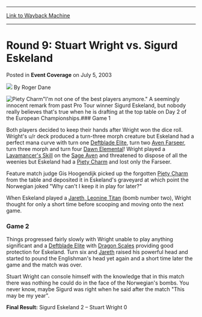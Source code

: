 
---
[Link to Wayback Machine](https://web.archive.org/web/20171030072627/https://magic.wizards.com/en/articles/archive/event-coverage/round-9-stuart-wright-vs-sigurd-eskeland-2003-07-05)

[_metadata_:author]:- "Roger Dane"
[_metadata_:description]:- "`I'm not one of the best players anymore.` A seemingly innocent remark from past Pro Tour winner Sigurd Eskeland, but nobody really believes that's true when he is drafting at the top table on Day 2 of the European Championships.Game 1Both players decided to keep their hands after Wright won the dice roll."
[_metadata_:generator]:- "Drupal 7 (http://drupal.org)"
[_metadata_:node]:- "769781"
[_metadata_:publish_date]:- "2003-07-05"
[_metadata_:source]:- "div-main-content"
[_metadata_:title]:- "Round 9: Stuart Wright vs. Sigurd Eskeland"
[_metadata_:wayback_capture_timestamp]:- "2017-10-30 07:26:27"
[_metadata_:wayback_raw_url]:- "https://web.archive.org/web/20171030072627id_/https://magic.wizards.com/en/articles/archive/event-coverage/round-9-stuart-wright-vs-sigurd-eskeland-2003-07-05"
[_metadata_:wayback_url]:- "https://magic.wizards.com/en/articles/archive/event-coverage/round-9-stuart-wright-vs-sigurd-eskeland-2003-07-05"
---


Round 9: Stuart Wright vs. Sigurd Eskeland
==========================================



 Posted in **Event Coverage**
 on July 5, 2003 






![](https://media.magic.wizards.com/styles/auth_small/public/generic-avatar-150_585.png)
By Roger Dane











![Piety Charm](http://gatherer.wizards.com/Handlers/Image.ashx?type=card&name=Piety+Charm)"I'm not one of the best players anymore." A seemingly innocent remark from past Pro Tour winner Sigurd Eskeland, but nobody really believes that's true when he is drafting at the top table on Day 2 of the European Championships.### Game 1

Both players decided to keep their hands after Wright won the dice roll. Wright's u/r deck produced a turn-three morph creature but Eskeland had a perfect mana curve with turn one [Deftblade Elite](http://gatherer.wizards.com/Pages/Card/Details.aspx?name=Deftblade+Elite), turn two [Aven Farseer](http://gatherer.wizards.com/Pages/Card/Details.aspx?name=Aven+Farseer), turn three morph and turn four [Dawn Elemental](http://gatherer.wizards.com/Pages/Card/Details.aspx?name=Dawn+Elemental)! Wright played a [Lavamancer's Skill](http://gatherer.wizards.com/Pages/Card/Details.aspx?name=Lavamancer%27s+Skill) on the [Sage Aven](http://gatherer.wizards.com/Pages/Card/Details.aspx?name=Sage+Aven) and threatened to dispose of all the weenies but Eskeland had a [Piety Charm](http://gatherer.wizards.com/Pages/Card/Details.aspx?name=Piety+Charm) and lost only the Farseer.

Feature match judge Gis Hoogendijk picked up the forgotten [Piety Charm](http://gatherer.wizards.com/Pages/Card/Details.aspx?name=Piety+Charm) from the table and deposited it in Eskeland's graveyard at which point the Norwegian joked "Why can't I keep it in play for later?"

When Eskeland played a [Jareth, Leonine Titan](http://gatherer.wizards.com/Pages/Card/Details.aspx?name=Jareth%2C+Leonine+Titan) (bomb number two), Wright thought for only a short time before scooping and moving onto the next game.

### Game 2

Things progressed fairly slowly with Wright unable to play anything significant and a [Deftblade Elite](http://gatherer.wizards.com/Pages/Card/Details.aspx?name=Deftblade+Elite) with [Dragon Scales](http://gatherer.wizards.com/Pages/Card/Details.aspx?name=Dragon+Scales) providing good protection for Eskeland. Turn six and [Jareth](http://gatherer.wizards.com/Pages/Card/Details.aspx?name=Jareth) raised his powerful head and started to pound the Englishman's head yet again and a short time later the game and the match was over.

Stuart Wright can console himself with the knowledge that in this match there was nothing he could do in the face of the Norwegian's bombs. You never know, maybe Sigurd was right when he said after the match "This may be my year".

**Final Result:** Sigurd Eskeland 2 – Stuart Wright 0







